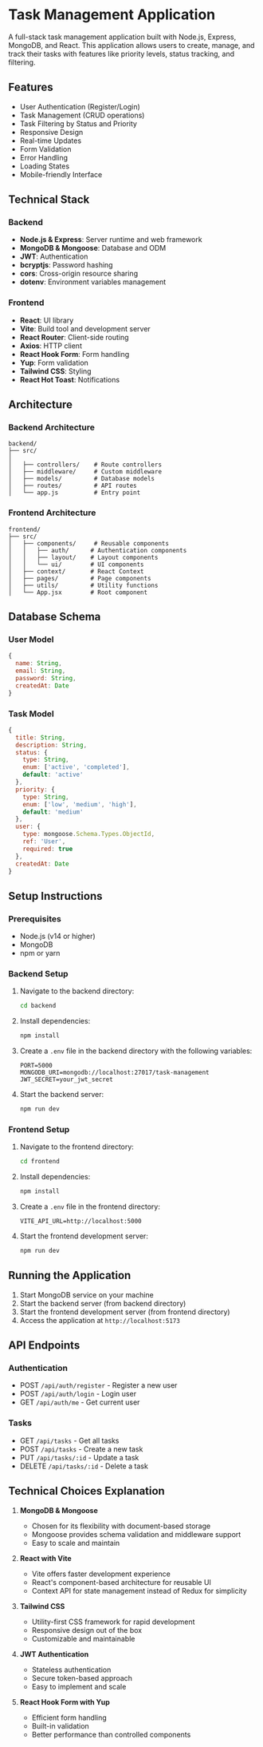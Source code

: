 # Task Management Application

A full-stack task management application built with Node.js, Express, MongoDB, and React. This application allows users to create, manage, and track their tasks with features like priority levels, status tracking, and filtering.

## Features

- User Authentication (Register/Login)
- Task Management (CRUD operations)
- Task Filtering by Status and Priority
- Responsive Design
- Real-time Updates
- Form Validation
- Error Handling
- Loading States
- Mobile-friendly Interface

## Technical Stack

### Backend
- **Node.js & Express**: Server runtime and web framework
- **MongoDB & Mongoose**: Database and ODM
- **JWT**: Authentication
- **bcryptjs**: Password hashing
- **cors**: Cross-origin resource sharing
- **dotenv**: Environment variables management

### Frontend
- **React**: UI library
- **Vite**: Build tool and development server
- **React Router**: Client-side routing
- **Axios**: HTTP client
- **React Hook Form**: Form handling
- **Yup**: Form validation
- **Tailwind CSS**: Styling
- **React Hot Toast**: Notifications

## Architecture

### Backend Architecture
```
backend/
├── src/
│         
│   ├── controllers/    # Route controllers
│   ├── middleware/     # Custom middleware
│   ├── models/         # Database models
│   ├── routes/         # API routes
│   └── app.js          # Entry point
```

### Frontend Architecture
```
frontend/
├── src/
│   ├── components/     # Reusable components
│   │   ├── auth/      # Authentication components
│   │   ├── layout/    # Layout components
│   │   └── ui/        # UI components
│   ├── context/       # React Context
│   ├── pages/         # Page components
│   ├── utils/         # Utility functions
│   └── App.jsx        # Root component
```

## Database Schema

### User Model
```javascript
{
  name: String,
  email: String,
  password: String,
  createdAt: Date
}
```

### Task Model
```javascript
{
  title: String,
  description: String,
  status: {
    type: String,
    enum: ['active', 'completed'],
    default: 'active'
  },
  priority: {
    type: String,
    enum: ['low', 'medium', 'high'],
    default: 'medium'
  },
  user: {
    type: mongoose.Schema.Types.ObjectId,
    ref: 'User',
    required: true
  },
  createdAt: Date
}
```

## Setup Instructions

### Prerequisites
- Node.js (v14 or higher)
- MongoDB
- npm or yarn

### Backend Setup
1. Navigate to the backend directory:
   ```bash
   cd backend
   ```

2. Install dependencies:
   ```bash
   npm install
   ```

3. Create a `.env` file in the backend directory with the following variables:
   ```
   PORT=5000
   MONGODB_URI=mongodb://localhost:27017/task-management
   JWT_SECRET=your_jwt_secret
   ```

4. Start the backend server:
   ```bash
   npm run dev
   ```

### Frontend Setup
1. Navigate to the frontend directory:
   ```bash
   cd frontend
   ```

2. Install dependencies:
   ```bash
   npm install
   ```

3. Create a `.env` file in the frontend directory:
   ```
   VITE_API_URL=http://localhost:5000
   ```

4. Start the frontend development server:
   ```bash
   npm run dev
   ```

## Running the Application

1. Start MongoDB service on your machine
2. Start the backend server (from backend directory)
3. Start the frontend development server (from frontend directory)
4. Access the application at `http://localhost:5173`

## API Endpoints

### Authentication
- POST `/api/auth/register` - Register a new user
- POST `/api/auth/login` - Login user
- GET `/api/auth/me` - Get current user

### Tasks
- GET `/api/tasks` - Get all tasks
- POST `/api/tasks` - Create a new task
- PUT `/api/tasks/:id` - Update a task
- DELETE `/api/tasks/:id` - Delete a task

## Technical Choices Explanation

1. **MongoDB & Mongoose**
   - Chosen for its flexibility with document-based storage
   - Mongoose provides schema validation and middleware support
   - Easy to scale and maintain

2. **React with Vite**
   - Vite offers faster development experience
   - React's component-based architecture for reusable UI
   - Context API for state management instead of Redux for simplicity

3. **Tailwind CSS**
   - Utility-first CSS framework for rapid development
   - Responsive design out of the box
   - Customizable and maintainable

4. **JWT Authentication**
   - Stateless authentication
   - Secure token-based approach
   - Easy to implement and scale

5. **React Hook Form with Yup**
   - Efficient form handling
   - Built-in validation
   - Better performance than controlled components



